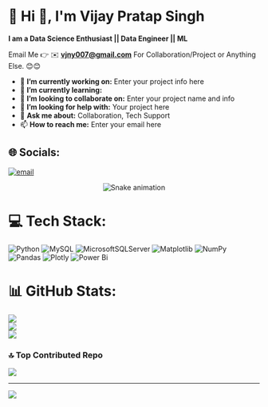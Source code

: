 # 💫 Hi 👋, I'm Vijay Pratap Singh
**I am a Data Science Enthusiast || Data Engineer || ML**

Email Me 👉 ✉️ **vjny007@gmail.com** For Collaboration/Project or Anything Else. 😊😊

- 🔭 **I’m currently working on:** Enter your project info here
- 🌱 **I’m currently learning:** 
- 👯 **I’m looking to collaborate on:** Enter your project name and info
- 🤔 **I’m looking for help with:** Your project here
- 💬 **Ask me about:** Collaboration, Tech Support
- 📫 **How to reach me:** Enter your email here
  
## 🌐 Socials:
[![email](https://img.shields.io/badge/Email-D14836?logo=gmail&logoColor=white)](mailto:vijay.psingh.chy14@itbhu.ac.in) 
<!-- Snake Game Repo View -->

<div align="center">
  <img src="https://profile-readme-generator.com/assets/snake.svg" alt="Snake animation" />
</div>

# 💻 Tech Stack:
![Python](https://img.shields.io/badge/python-3670A0?style=for-the-badge&logo=python&logoColor=ffdd54) ![MySQL](https://img.shields.io/badge/mysql-4479A1.svg?style=for-the-badge&logo=mysql&logoColor=white) ![MicrosoftSQLServer](https://img.shields.io/badge/Microsoft%20SQL%20Server-CC2927?style=for-the-badge&logo=microsoft%20sql%20server&logoColor=white) ![Matplotlib](https://img.shields.io/badge/Matplotlib-%23ffffff.svg?style=for-the-badge&logo=Matplotlib&logoColor=black) ![NumPy](https://img.shields.io/badge/numpy-%23013243.svg?style=for-the-badge&logo=numpy&logoColor=white) ![Pandas](https://img.shields.io/badge/pandas-%23150458.svg?style=for-the-badge&logo=pandas&logoColor=white) ![Plotly](https://img.shields.io/badge/Plotly-%233F4F75.svg?style=for-the-badge&logo=plotly&logoColor=white) ![Power Bi](https://img.shields.io/badge/power_bi-F2C811?style=for-the-badge&logo=powerbi&logoColor=black)
# 📊 GitHub Stats:
![](https://github-readme-stats.vercel.app/api?username=vjny007&theme=dark&hide_border=false&include_all_commits=true&count_private=false)<br/>
![](https://nirzak-streak-stats.vercel.app/?user=vjny007&theme=dark&hide_border=false)<br/>
![](https://github-readme-stats.vercel.app/api/top-langs/?username=vjny007&theme=dark&hide_border=false&include_all_commits=true&count_private=false&layout=compact)

### 🔝 Top Contributed Repo
![](https://github-contributor-stats.vercel.app/api?username=vjny007&limit=5&theme=dark&combine_all_yearly_contributions=true)

---
[![](https://visitcount.itsvg.in/api?id=vjny007&icon=0&color=0)](https://visitcount.itsvg.in)

<!-- Proudly created with GPRM ( https://gprm.itsvg.in ) -->
